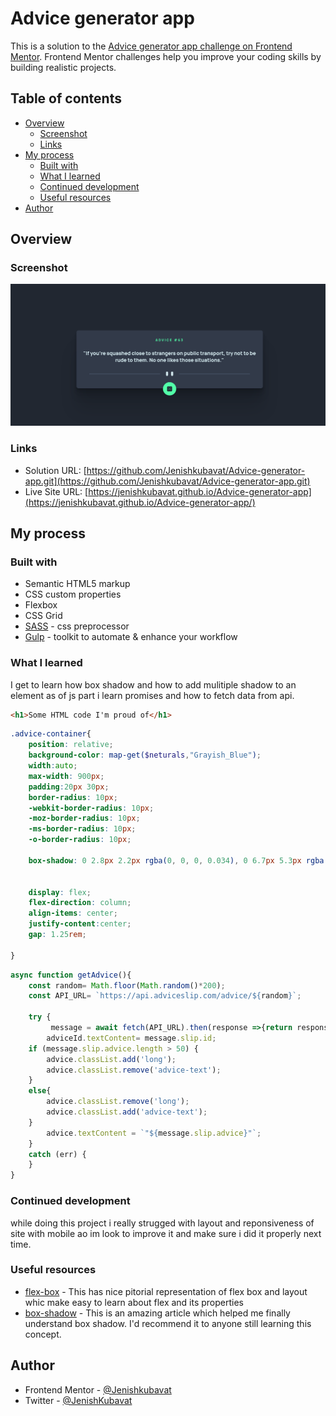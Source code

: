 # Advice generator app

This is a solution to the [Advice generator app challenge on Frontend Mentor](https://www.frontendmentor.io/challenges/advice-generator-app-QdUG-13db). Frontend Mentor challenges help you improve your coding skills by building realistic projects.

## Table of contents

- [Overview](#overview)
  - [Screenshot](#screenshot)
  - [Links](#links)
- [My process](#my-process)
  - [Built with](#built-with)
  - [What I learned](#what-i-learned)
  - [Continued development](#continued-development)
  - [Useful resources](#useful-resources)
- [Author](#author)


## Overview



### Screenshot

![](./Screenshot.png)


### Links

- Solution URL: [https://github.com/Jenishkubavat/Advice-generator-app.git](https://github.com/Jenishkubavat/Advice-generator-app.git)
- Live Site URL: [https://jenishkubavat.github.io/Advice-generator-app](https://jenishkubavat.github.io/Advice-generator-app/)

## My process

### Built with

- Semantic HTML5 markup
- CSS custom properties
- Flexbox
- CSS Grid
- [SASS](https://sass-lang.com/) - css preprocessor
- [Gulp](https://gulpjs.com/) - toolkit to automate & enhance your workflow


### What I learned

I get to learn how box shadow and how to add mulitiple shadow to an element as of js part i learn promises and how to fetch data from api.


```html
<h1>Some HTML code I'm proud of</h1>
```
```scss
.advice-container{
    position: relative;
    background-color: map-get($neturals,"Grayish_Blue");
    width:auto;
    max-width: 900px;
    padding:20px 30px;
    border-radius: 10px;
    -webkit-border-radius: 10px;
    -moz-border-radius: 10px;
    -ms-border-radius: 10px;
    -o-border-radius: 10px;

    box-shadow: 0 2.8px 2.2px rgba(0, 0, 0, 0.034), 0 6.7px 5.3px rgba(0, 0, 0, 0.048), 0 12.5px 10px rgba(0, 0, 0, 0.06), 0 22.3px 17.9px rgba(0, 0, 0, 0.072), 0 41.8px 33.4px rgba(0, 0, 0, 0.086), 0 100px 80px rgba(0, 0, 0, 0.12);

    
    display: flex;
    flex-direction: column;
    align-items: center;
    justify-content:center;
    gap: 1.25rem;

}
```
```js
async function getAdvice(){
    const random= Math.floor(Math.random()*200);
    const API_URL= `https://api.adviceslip.com/advice/${random}`;

    try {
         message = await fetch(API_URL).then(response =>{return response.json();})
        adviceId.textContent= message.slip.id;
    if (message.slip.advice.length > 50) {
        advice.classList.add('long');
        advice.classList.remove('advice-text');
    }
    else{
        advice.classList.remove('long');
        advice.classList.add('advice-text');
    }
        advice.textContent = `"${message.slip.advice}"`;
    }
    catch (err) {
    }
}
```



### Continued development
while doing this project i really strugged with layout and reponsiveness of site with mobile ao im look to improve it and make sure i did it properly next time.

### Useful resources

- [flex-box](https://css-tricks.com/snippets/css/a-guide-to-flexbox) - This has nice pitorial representation of flex box and layout whic make easy to learn about flex and its properties
- [box-shadow](https://css-tricks.com/snippets/css/css-box-shadow/) - This is an amazing article which helped me finally understand box shadow. I'd recommend it to anyone still learning this concept.



## Author

- Frontend Mentor - [@Jenishkubavat](https://www.frontendmentor.io/profile/Jenishkubavat)
- Twitter - [@JenishKubavat](https://twitter.com/JenishKubavat)
